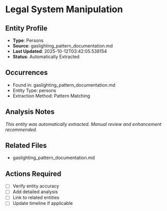 # Legal System Manipulation

## Entity Profile
- **Type**: Persons
- **Source**: gaslighting_pattern_documentation.md
- **Last Updated**: 2025-10-12T03:42:05.538154
- **Status**: Automatically Extracted

## Occurrences
- Found in: gaslighting_pattern_documentation.md
- Entity Type: persons
- Extraction Method: Pattern Matching

## Analysis Notes
*This entity was automatically extracted. Manual review and enhancement recommended.*

## Related Files
- gaslighting_pattern_documentation.md

## Actions Required
- [ ] Verify entity accuracy
- [ ] Add detailed analysis
- [ ] Link to related entities
- [ ] Update timeline if applicable
